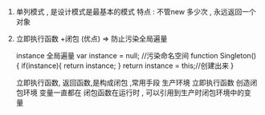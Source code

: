 1. 单列模式  ,  是设计模式是最基本的模式
    特点 : 不管new 多少次  ,  永远返回一个对象

2. 立即执行函数 +闭包  (优点)   =>    防止污染全局遍量
   
    
    instance 全局遍量
    var instance = null;  //污染命名空间
    function  Singleton(){
        if(instance){
            return instance;
        }
        return instance = this;//创建出来
    }


    立即执行函数, 返回函数,是构成闭包  ,常用手段
    生产环境  立即执行函数    创造闭包环境  变量一直都在
    闭包函数在运行时 , 可以引用到生产时闭包环境中的变量


















































